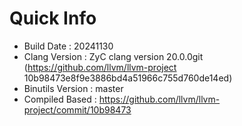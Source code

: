 # Quick Info
* Build Date : 20241130
* Clang Version : ZyC clang version 20.0.0git (https://github.com/llvm/llvm-project 10b98473e8f9e3886bd4a51966c755d760de14ed)
* Binutils Version : master
* Compiled Based : https://github.com/llvm/llvm-project/commit/10b98473

